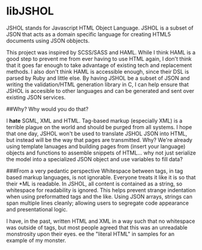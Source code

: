 libJSHOL
========

JSHOL stands for Javascript HTML Object Language.
JSHOL is a subset of JSON that acts as a domain specific language for creating HTML5 documents using JSON obbjects.

This project was inspired by SCSS/SASS and HAML.
While I think HAML is a good step to prevent me from ever having to use HTML again, I don't think that it goes far enough to take advantage of existing tech and replacement methods.
I also don't think HAML is accessible enough, since their DSL is parsed by Ruby and little else.
By having JSHOL be a subset of JSON and writing the validation/HTML generation library in C, I can help ensure that JSHOL is accesible to other languages and can be generated and sent over existing JSON services.

##Why? Why would you do that?

I **hate** SGML, XML and HTML.
Tag-based markup (especially XML) is a terrible plague on the world and should be purged from all systems.
I hope that one day, JSHOL won't be used to translate JSHOL JSON into HTML, but instead will be the way that pages are transmitted.
Why?
We're already using template lanuages and building pages from (insert your language) objects and functions to assemble snippets of HTML...
why not just serialize the model into a specialized JSON object and use variables to fill data?

###From a very pedantic perspective
Whitespace between tags, in tag based markup languages, is not ignorable.
Everyone treats it like it is so that their \*ML is readable.
In JSHOL, all content is contained as a string, so whitespace for readability is ignored.
This helps prevent strange indentation when using preformatted tags and the like.
Using JSON arrays, strings can span multiple lines cleanly; allowing users to segregate code appearance and presentational logic.

I have, in the past, written HTML and XML in a way such that no whitespace was outside of tags, but most people agreed that this was an unreadable monstrosity upon their eyes.
ee the "literal HTML" in samples for an example of my monster.
